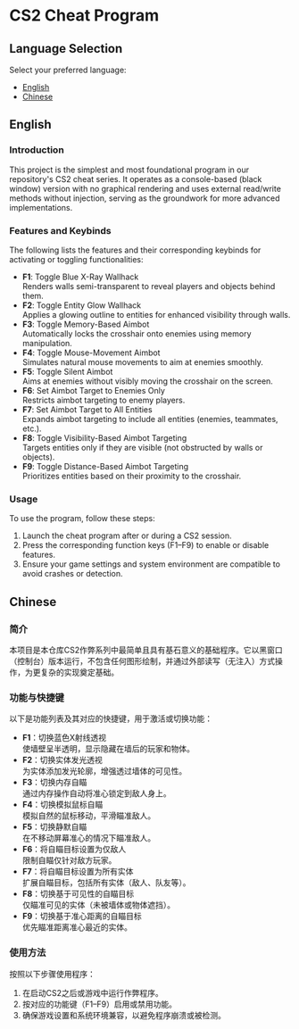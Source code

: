 # CS2 Cheat Program

## Language Selection

Select your preferred language:

- [English](#english)
- [Chinese](#chinese)

## English

### Introduction

This project is the simplest and most foundational program in our repository's CS2 cheat series. It operates as a console-based (black window) version with no graphical rendering and uses external read/write methods without injection, serving as the groundwork for more advanced implementations.

### Features and Keybinds

The following lists the features and their corresponding keybinds for activating or toggling functionalities:

- **F1**: Toggle Blue X-Ray Wallhack  
  Renders walls semi-transparent to reveal players and objects behind them.  
- **F2**: Toggle Entity Glow Wallhack  
  Applies a glowing outline to entities for enhanced visibility through walls.  
- **F3**: Toggle Memory-Based Aimbot  
  Automatically locks the crosshair onto enemies using memory manipulation.  
- **F4**: Toggle Mouse-Movement Aimbot  
  Simulates natural mouse movements to aim at enemies smoothly.  
- **F5**: Toggle Silent Aimbot  
  Aims at enemies without visibly moving the crosshair on the screen.  
- **F6**: Set Aimbot Target to Enemies Only  
  Restricts aimbot targeting to enemy players.  
- **F7**: Set Aimbot Target to All Entities  
  Expands aimbot targeting to include all entities (enemies, teammates, etc.).  
- **F8**: Toggle Visibility-Based Aimbot Targeting  
  Targets entities only if they are visible (not obstructed by walls or objects).  
- **F9**: Toggle Distance-Based Aimbot Targeting  
  Prioritizes entities based on their proximity to the crosshair.

### Usage

To use the program, follow these steps:

1. Launch the cheat program after or during a CS2 session.  
2. Press the corresponding function keys (F1–F9) to enable or disable features.  
3. Ensure your game settings and system environment are compatible to avoid crashes or detection.

## Chinese

### 简介

本项目是本仓库CS2作弊系列中最简单且具有基石意义的基础程序。它以黑窗口（控制台）版本运行，不包含任何图形绘制，并通过外部读写（无注入）方式操作，为更复杂的实现奠定基础。

### 功能与快捷键

以下是功能列表及其对应的快捷键，用于激活或切换功能：

- **F1**：切换蓝色X射线透视  
  使墙壁呈半透明，显示隐藏在墙后的玩家和物体。  
- **F2**：切换实体发光透视  
  为实体添加发光轮廓，增强透过墙体的可见性。  
- **F3**：切换内存自瞄  
  通过内存操作自动将准心锁定到敌人身上。  
- **F4**：切换模拟鼠标自瞄  
  模拟自然的鼠标移动，平滑瞄准敌人。  
- **F5**：切换静默自瞄  
  在不移动屏幕准心的情况下瞄准敌人。  
- **F6**：将自瞄目标设置为仅敌人  
  限制自瞄仅针对敌方玩家。  
- **F7**：将自瞄目标设置为所有实体  
  扩展自瞄目标，包括所有实体（敌人、队友等）。  
- **F8**：切换基于可见性的自瞄目标  
  仅瞄准可见的实体（未被墙体或物体遮挡）。  
- **F9**：切换基于准心距离的自瞄目标  
  优先瞄准距离准心最近的实体。

### 使用方法

按照以下步骤使用程序：

1. 在启动CS2之后或游戏中运行作弊程序。  
2. 按对应的功能键（F1–F9）启用或禁用功能。  
3. 确保游戏设置和系统环境兼容，以避免程序崩溃或被检测。